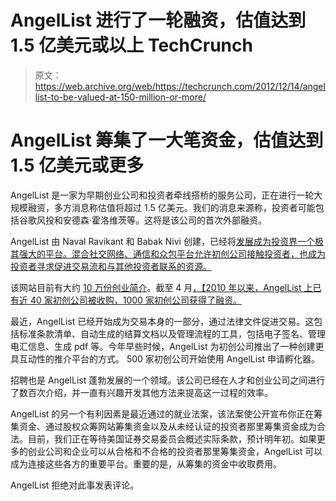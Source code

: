 # AngelList 进行了一轮融资，估值达到 1.5 亿美元或以上 TechCrunch

> 原文：<https://web.archive.org/web/https://techcrunch.com/2012/12/14/angellist-to-be-valued-at-150-million-or-more/>

# AngelList 筹集了一大笔资金，估值达到 1.5 亿美元或更多

AngelList 是一家为早期创业公司和投资者牵线搭桥的服务公司，正在进行一轮大规模融资，多方消息称估值将超过 1.5 亿美元。我们的消息来源称，投资者可能包括谷歌风投和安德森·霍洛维茨等。这将是该公司的首次外部融资。

AngelList 由 Naval Ravikant 和 Babak Nivi 创建，已经将[发展成为投资界一个极其强大的平台。混合社交网络、通信和众包平台允许初创公司接触投资者，也成为投资者寻求促进交易流和与其他投资者联系的资源。](https://web.archive.org/web/20221209232828/https://beta.techcrunch.com/2012/08/09/in-the-studio-naval-ravikant-offers-a-glimpse-into-angellists-roadmap/)

该网站目前有大约 [10 万份创业简介](https://web.archive.org/web/20221209232828/http://pandodaily.com/2012/11/15/ravikant-angellist-is-craigslist-for-entrepreneurs/)。截至 4 月[，【2010 年以来，AngelList 上已有近 40 家初创公司被收购，1000 家初创公司获得了融资。](https://web.archive.org/web/20221209232828/https://beta.techcrunch.com/2012/04/20/the-power-of-angellist-revealed-in-its-new-look-978-done-deals-48-acquisitions/)

最近，AngelList 已经开始成为交易本身的一部分，通过法律文件促进交易。这包括标准条款清单、自动生成的结算文档以及管理流程的工具，包括电子签名、管理电汇信息、生成 pdf 等。今年早些时候，AngelList 为初创公司推出了一种创建更具互动性的推介平台的方式。 500 家初创公司开始使用 AngelList 申请孵化器。

招聘也是 AngelList 蓬勃发展的一个领域。该公司已经在人才和创业公司之间进行了数百次介绍，并一直有兴趣开发其他方法来提高这一过程的效率。

AngelList 的另一个有利因素是最近通过的就业法案，该法案使公开宣布你正在筹集资金、通过股权众筹网站筹集资金以及从未经认证的投资者那里筹集资金成为合法。目前，我们正在等待美国证券交易委员会概述实际条款，预计明年初。如果更多的创业公司和企业可以从合格和不合格的投资者那里筹集资金，AngelList 可以成为连接这些各方的重要平台。重要的是，从筹集的资金中收取费用。

AngelList 拒绝对此事发表评论。